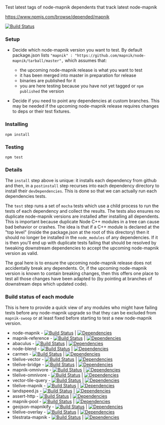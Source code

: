 Test latest tags of node-mapnik dependents that track latest node-mapnik

https://www.npmjs.com/browse/depended/mapnik

[![Build Status](https://travis-ci.org/mapbox/mapnik-swoop.svg?branch=master)](https://travis-ci.org/mapbox/mapnik-swoop)

### Setup

 - Decide which node-mapnik version you want to test. By default package.json lists `"mapnik" : "https://github.com/mapnik/node-mapnik/tarball/master",` which assumes that:
   - the upcoming node-mapnik release is what you want to test
   - it has been merged into master in preparation for release
   - binaries are published for it
   - you are here testing because you have not yet tagged or `npm published` the version

 - Decide if you need to point any dependencies at custom branches. This may be needed if the upcoming node-mapnik release requires changes to deps or their test fixtures.


### Installing

    npm install


### Testing

    npm test


### Details

The `install` step above is unique: it installs each dependency from github and then, in a `postinstall` step recurses into each dependency directory to install their `devDependencies`. This is done so that we can actually run each dependencies tests.

The `test` step runs a set of `mocha` tests which use a child process to run the tests of each dependency and collect the results. The tests also ensures no duplicate node-mapnik versions are installed after installing all dependents. This is important because duplicate Node C++ modules in a tree can cause bad behavior or crashes. The idea is that if a C++ module is declared at the "top level" (inside the package.json at the root of this directory) then it should no longer be installed in the `node_modules` of any dependencies. If it is then you'll end up with duplicate tests failing that should be resolved by tweaking downstream dependencies to accept the upcoming node-mapnik version as valid.

The goal here is to ensure the upcoming node-mapnik release does not accidentally break any dependents. Or, if the upcoming node-mapnik version is known to contain breaking changes, then this offers one place to test all those changes have been adapted to (by pointing at branches of downstream deps which updated code).


### Build status of each module

 This is here to provide a quick view of any modules who might have failing tests before any node-mapnik upgrade so that they can be excluded from `mapnik-swoop` or at least fixed before starting to test a new node-mapnik version.


 - node-mapnik - [![Build Status](https://secure.travis-ci.org/mapnik/node-mapnik.svg?branch=master)](http://travis-ci.org/mapnik/node-mapnik) | [![Dependencies](https://david-dm.org/mapnik/node-mapnik.svg)](https://david-dm.org/mapnik/node-mapnik)
  - mapnik-reference - [![Build Status](https://secure.travis-ci.org/mapnik/mapnik-reference.svg?branch=master)](http://travis-ci.org/mapnik/mapnik-reference) | [![Dependencies](https://david-dm.org/mapnik/mapnik-reference.svg)](https://david-dm.org/mapnik/mapnik-reference)
 - abaculus - [![Build Status](https://secure.travis-ci.org/mapbox/abaculus.svg?branch=master)](http://travis-ci.org/mapbox/abaculus) | [![Dependencies](https://david-dm.org/mapbox/abaculus.svg)](https://david-dm.org/mapbox/abaculus)
 - node-blend - [![Build Status](https://secure.travis-ci.org/mapbox/node-blend.svg?branch=master)](http://travis-ci.org/mapbox/node-blend) | [![Dependencies](https://david-dm.org/mapbox/node-blend.svg)](https://david-dm.org/mapbox/node-blend)
 - carmen - [![Build Status](https://secure.travis-ci.org/mapbox/carmen.svg?branch=master)](http://travis-ci.org/mapbox/carmen) | [![Dependencies](https://david-dm.org/mapbox/carmen.svg)](https://david-dm.org/mapbox/carmen)
 - tilelive-vector - [![Build Status](https://secure.travis-ci.org/mapbox/tilelive-vector.svg?branch=master)](http://travis-ci.org/mapbox/tilelive-vector) | [![Dependencies](https://david-dm.org/mapbox/tilelive-vector.svg)](https://david-dm.org/mapbox/tilelive-vector)
 - tilelive-bridge - [![Build Status](https://secure.travis-ci.org/mapbox/tilelive-bridge.svg?branch=master)](http://travis-ci.org/mapbox/tilelive-bridge) | [![Dependencies](https://david-dm.org/mapbox/tilelive-bridge.svg)](https://david-dm.org/mapbox/tilelive-bridge)
 - mapnik-omnivore - [![Build Status](https://secure.travis-ci.org/mapbox/mapnik-omnivore.svg?branch=master)](http://travis-ci.org/mapbox/mapnik-omnivore) | [![Dependencies](https://david-dm.org/mapbox/mapnik-omnivore.svg)](https://david-dm.org/mapbox/mapnik-omnivore)
 - tilelive-omnivore - [![Build Status](https://secure.travis-ci.org/mapbox/tilelive-omnivore.svg?branch=master)](http://travis-ci.org/mapbox/tilelive-omnivore) | [![Dependencies](https://david-dm.org/mapbox/tilelive-omnivore.svg)](https://david-dm.org/mapbox/tilelive-omnivore)
 - vector-tile-query - [![Build Status](https://secure.travis-ci.org/mapbox/vector-tile-query.svg?branch=master)](http://travis-ci.org/mapbox/vector-tile-query) | [![Dependencies](https://david-dm.org/mapbox/vector-tile-query.svg)](https://david-dm.org/mapbox/vector-tile-query)
 - tilelive-mapnik - [![Build Status](https://secure.travis-ci.org/mapbox/tilelive-mapnik.svg?branch=master)](http://travis-ci.org/mapbox/tilelive-mapnik) | [![Dependencies](https://david-dm.org/mapbox/tilelive-mapnik.svg)](https://david-dm.org/mapbox/tilelive-mapnik)
 - landspeed.js - [![Build Status](https://secure.travis-ci.org/mapbox/landspeed.js.svg?branch=master)](http://travis-ci.org/mapbox/landspeed.js) | [![Dependencies](https://david-dm.org/mapbox/landspeed.js.svg)](https://david-dm.org/mapbox/landspeed.js)
 - assert-http - [![Build Status](https://secure.travis-ci.org/mapbox/assert-http.svg?branch=master)](http://travis-ci.org/mapbox/assert-http) | [![Dependencies](https://david-dm.org/mapbox/assert-http.svg)](https://david-dm.org/mapbox/assert-http)
 - mapnik-pool - [![Build Status](https://secure.travis-ci.org/mapbox/mapnik-pool.svg?branch=master)](http://travis-ci.org/mapbox/mapnik-pool) | [![Dependencies](https://david-dm.org/mapbox/mapnik-pool.svg)](https://david-dm.org/mapbox/mapnik-pool)
 - geojson-mapnikify - [![Build Status](https://secure.travis-ci.org/mapbox/geojson-mapnikify.svg?branch=master)](http://travis-ci.org/mapbox/geojson-mapnikify) | [![Dependencies](https://david-dm.org/mapbox/geojson-mapnikify.svg)](https://david-dm.org/mapbox/geojson-mapnikify)
 - tilelive-overlay - [![Build Status](https://secure.travis-ci.org/mapbox/tilelive-overlay.svg?branch=master)](http://travis-ci.org/mapbox/tilelive-overlay) | [![Dependencies](https://david-dm.org/mapbox/tilelive-overlay.svg)](https://david-dm.org/mapbox/tilelive-overlay)
 - tilestrata-mapnik - [![Build Status](https://secure.travis-ci.org/naturalatlas/tilestrata-mapnik.svg?branch=master)](http://travis-ci.org/naturalatlas/tilestrata-mapnik) | [![Dependencies](https://david-dm.org/naturalatlas/tilestrata-mapnik.svg)](https://david-dm.org/naturalatlas/tilestrata-mapnik)
